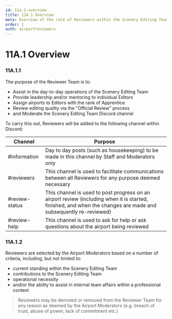 ```yaml
---
id: 11a.1-overview
title: 11A.1 Overview
meta: Overview of the role of Reviewers within the Scenery Editing Team.
order: 1
auth: airportreviewers
---
```


# 11A.1 Overview



### 11A.1.1

The purpose of the Reviewer Team is to:

- Assist in the day-to-day operations of the Scenery Editing Team
- Provide leadership and/or mentoring to individual Editors
- Assign airports to Editors with the rank of Apprentice 
- Review editing quality via the "Official Review" process
- and Moderate the Scenery Editing Team Discord channel



To carry this out, Reviewers will be added to the following channel within Discord:

| Channel        | Purpose                                                      |
| -------------- | ------------------------------------------------------------ |
| #information   | Day to day posts (such as housekeeping) to be made in this channel by Staff and Moderators only |
| #reviewers     | This channel is used to facilitate communications between all Reviewers for any purpose deemed necessary |
| #review-status | This channel is used to post progress on an airport review (including when it is started, finished, and when the changes are made and subsequently re-reviewed) |
| #review-help   | This channel is used to ask for help or ask questions about the airport being reviewed |



### 11A.1.2

Reviewers are selected by the Airport Moderators based on a number of criteria, including, but not limited to:



- current standing within the Scenery Editing Team
- contributions to the Scenery Editing Team
- operational necessity
- and/or the ability to assist in internal team affairs within a professional context



> Reviewers may be demoted or removed from the Reviewer Team for any reason as deemed by the Airport Moderators (e.g. breach of trust, abuse of power, lack of commitment etc.)
